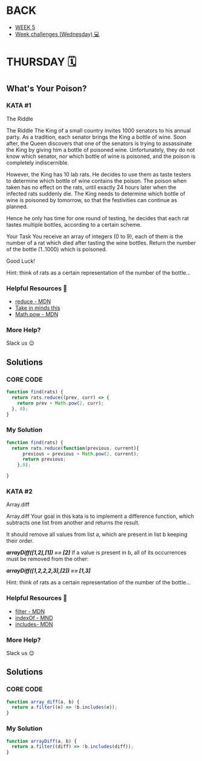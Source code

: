 # BACK
<ul>
<li><a href="https://github.com/Lesdith/core-code-from-scratch-readme/blob/main/Weeks/Week%205%20Typescript/Week%205.md"> WEEK 5 </a> </li>
<li><a href="https://github.com/Lesdith/core-code-from-scratch-readme/blob/main/Weeks/Week%205%20Typescript/Week%20challenges%20(Wednesday).md"> Week challenges (Wednesday) 💻 </a> </li>
</ul>


# THURSDAY 🗓️
## What's Your Poison?

### KATA #1
The Riddle

<p>The Riddle
The King of a small country invites 1000 senators to his annual party. As a tradition, each senator brings the King a bottle of wine. Soon after, the Queen discovers that one of the senators is trying to assassinate the King by giving him a bottle of poisoned wine. Unfortunately, they do not know which senator, nor which bottle of wine is poisoned, and the poison is completely indiscernible.

However, the King has 10 lab rats. He decides to use them as taste testers to determine which bottle of wine contains the poison. The poison when taken has no effect on the rats, until exactly 24 hours later when the infected rats suddenly die. The King needs to determine which bottle of wine is poisoned by tomorrow, so that the festivities can continue as planned.

Hence he only has time for one round of testing, he decides that each rat tastes multiple bottles, according to a certain scheme.

Your Task
You receive an array of integers (0 to 9), each of them is the number of a rat which died after tasting the wine bottles. Return the number of the bottle (1..1000) which is poisoned.

Good Luck!</p>

Hint: think of rats as a certain representation of the number of the bottle...</p>

### Helpful Resources 📖
<ul>
  <li><a href="https://developer.mozilla.org/en-US/docs/Web/JavaScript/Reference/Global_Objects/Array/Reduce">reduce - MDN</a> </li>
  <li><a href="https://www.schoolcoders.com/data-representation/binary/powers-of-two/">Take in minds this</a> </li>
  <li><a href="https://developer.mozilla.org/en-US/docs/Web/JavaScript/Reference/Global_Objects/Math/pow">Math.pow - MDN</a> </li> 
</ul>

### More Help?
Slack us 😉

## Solutions
### CORE CODE 
```javascript
function find(rats) {
  return rats.reduce((prev, curr) => {
    return prev + Math.pow(2, curr);
  }, 0);
}
```

### My Solution

```javascript
function find(rats) {
  return rats.reduce(function(previous, current){
      previous = previous + Math.pow(2, current);
      return previous;
    },0);

}
```

### KATA #2
Array.diff

<p>Array.diff
Your goal in this kata is to implement a difference function, which subtracts one list from another and returns the result.

It should remove all values from list a, which are present in list b keeping their order.

***arrayDiff([1,2],[1]) == [2]***
If a value is present in b, all of its occurrences must be removed from the other:

***arrayDiff([1,2,2,2,3],[2]) == [1,3]***</p>

Hint: think of rats as a certain representation of the number of the bottle...</p>

### Helpful Resources 📖
<ul>
  <li><a href="https://developer.mozilla.org/en-US/docs/Web/JavaScript/Reference/Global_Objects/Array/filter">filter - MDN</a> </li>
  <li><a href="https://developer.mozilla.org/en-US/docs/Web/JavaScript/Reference/Global_Objects/Array/indexOf">indexOf - MND</a> </li>
  <li><a href="https://developer.mozilla.org/en-US/docs/Web/JavaScript/Reference/Global_Objects/Array/includes">includes- MDN</a> </li> 
</ul>

### More Help?
Slack us 😉

## Solutions
### CORE CODE 
```javascript
function array_diff(a, b) {
  return a.filter((e) => !b.includes(e));
}
```

### My Solution
```javascript
function arrayDiff(a, b) {
  return a.filter((diff) => !b.includes(diff));
}
```
